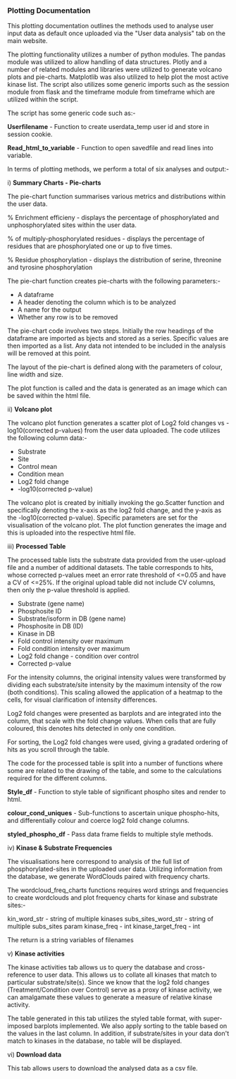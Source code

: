 ### Plotting Documentation

This plotting documentation outlines the methods used to analyse user input data as default once uploaded via the "User data analysis" tab on the main website. 

The plotting functionality utilizes a number of python modules. The pandas module was utilized to allow handling of data structures. Plotly and a number of related modules and libraries were utilized to generate volcano plots and pie-charts. Matplotlib was also utilized to help plot the most active kinase list. The script also utilizes some generic imports such as the session module from flask and the timeframe module from timeframe which are utilized within the script. 

The script has some generic code such as:- 

**Userfilename** - Function to create userdata_temp user id and store in session cookie.

**Read_html_to_variable** - Function to open savedfile and read lines into variable.

In terms of plotting methods, we perform a total of six analyses and output:-

i) **Summary Charts - Pie-charts**

The pie-chart function summarises various metrics and distributions within the user data. 

% Enrichment efficieny - displays the percentage of phosphorylated and unphosphorylated sites within the user data.

% of multiply-phosphorylated residues - displays the percentage of residues that are phosphorylated one or up to five times.

% Residue phosphorylation - displays the distribution of serine, threonine and tyrosine phosphorylation

The pie-chart function creates pie-charts with the following parameters:-

- A dataframe
- A header denoting the column which is to be analyzed
- A name for the output 
- Whether any row is to be removed

The pie-chart code involves two steps. Initially the row headings of the dataframe are imported as bjects and stored as a series. Specific values are then imported as a list. Any data not intended to be included in the analysis will be removed at this point. 

The layout of the pie-chart is defined along with the parameters of colour, line width and size. 

 The plot function is called and the data is generated as an image which can be saved within the html file.  

ii) **Volcano plot**

The volcano plot function generates a scatter plot of Log2 fold changes vs -log10(corrected p-values) from the user data uploaded. The code utilizes the following column data:-

- Substrate
- Site
- Control mean
- Condition mean
- Log2 fold change
- -log10(corrected p-value)

The volcano plot is created by initially invoking the go.Scatter function and specifically denoting the x-axis as the log2 fold change, and the y-axis as the -log10(corrected p-value). Specific parameters are set for the visualisation of the volcano plot. The plot function generates the image and this is uploaded into the respective html file.

iii) **Processed Table**

The processed table lists the substrate data provided from the user-upload file and a number of additional datasets. The table corresponds to hits, whose corrected p-values meet an error rate threshold of <=0.05 and have a CV of <=25%. If the original upload table did not include CV columns, then only the p-value threshold is applied.

- Substrate (gene name)
- Phosphosite ID
- Substrate/isoform in DB (gene name)
- Phosphosite in DB (ID)
- Kinase in DB 
- Fold control intensity over maximum
- Fold condition intensity over maximum
- Log2 fold change - condition over control 
- Corrected p-value

For the intensity columns, the original intensity values were transformed by dividing each substrate/site intensity by the maximum intensity of the row (both conditions). This scaling allowed the application of a heatmap to the cells, for visual clarification of intensity differences.

Log2 fold changes were presented as barplots and are integrated into the column, that scale with the fold change values. When cells that are fully coloured, this denotes hits detected in only one condition.

For sorting, the Log2 fold changes were used, giving a gradated ordering of hits as you scroll through the table.

The code for the processed table is split into a number of functions where some are related to the drawing of the table, and some to the calculations required for the different columns. 

**Style_df** - Function to style table of significant phospho sites and render to html.

**colour_cond_uniques** - Sub-functions to ascertain unique phospho-hits, 
    and differentially colour and coerce log2 fold change columns.
    
**styled_phospho_df** - Pass data frame fields to multiple style methods.        

iv) **Kinase & Substrate Frequencies**

The visualisations here correspond to analysis of the full list of phosphorylated-sites in the uploaded user data. Utilizing information from the database, we generate WordClouds paired with frequency charts. 

The wordcloud_freq_charts functions requires word strings and frequencies to create wordclouds and plot frequency charts for kinase and substrate sites:-

kin_word_str - string of multiple kinases
subs_sites_word_str - string of multiple subs_sites
param kinase_freq - int
kinase_target_freq - int

The return is a string variables of filenames
    
v) **Kinase activities**

The kinase activities tab allows us to query the database and cross-reference to user data. This allows us to collate all kinases that match to particular substrate/site(s). Since we know that the log2 fold changes (Treatment/Condition over Control) serve as a proxy of kinase activity, we can amalgamate these values to generate a measure of relative kinase activity.

The table generated in this tab utilizes the styled table format, with super-imposed barplots implemented. We also apply sorting to the table based on the values in the last column. In addition, if substrate/sites in your data don't match to kinases in the database, no table will be displayed.

vi) **Download data** 

This tab allows users to download the analysed data as a csv file.

